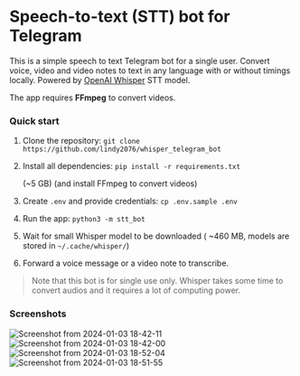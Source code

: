 # Speech-to-text (STT) bot for Telegram

This is a simple speech to text Telegram bot for a single user. Convert voice, video and video notes to text in any language with or without timings locally. Powered by [OpenAI Whisper](https://openai.com/research/whisper) STT model.

The app requires **FFmpeg** to convert videos.

### Quick start
1. Clone the repository: `git clone https://github.com/lindy2076/whisper_telegram_bot`
2. Install all dependencies: `pip install -r requirements.txt`
    
    (~5 GB)
    (and install FFmpeg to convert videos)
3. Create `.env` and provide credentials: `cp .env.sample .env`
4. Run the app: `python3 -m stt_bot`
5. Wait for small Whisper model to be downloaded ( ~460 MB, models are stored in `~/.cache/whisper/`)
6. Forward a voice message or a video note to transcribe.


> Note that this bot is for single use only. Whisper takes some time to convert audios and it requires a lot of computing power.

### Screenshots

![Screenshot from 2024-01-03 18-42-11](https://github.com/lindy2076/whisper_telegram_bot/assets/67479681/96112da5-8efe-4495-b08a-3a6327b8991a)
![Screenshot from 2024-01-03 18-42-00](https://github.com/lindy2076/whisper_telegram_bot/assets/67479681/6d1e718f-c6b8-44b4-a608-0634721cc338)
![Screenshot from 2024-01-03 18-52-04](https://github.com/lindy2076/whisper_telegram_bot/assets/67479681/c47ae500-4151-444a-9735-c5f4b13be326)
![Screenshot from 2024-01-03 18-51-55](https://github.com/lindy2076/whisper_telegram_bot/assets/67479681/5918bad6-4c20-4120-9869-406f3e258432)
